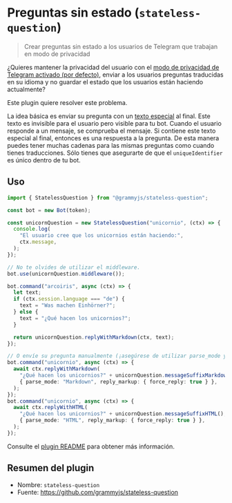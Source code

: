 # Preguntas sin estado (`stateless-question`)

> Crear preguntas sin estado a los usuarios de Telegram que trabajan en modo de privacidad

¿Quieres mantener la privacidad del usuario con el [modo de privacidad de Telegram activado (por defecto)](https://core.telegram.org/bots#privacy-mode), enviar a los usuarios preguntas traducidas en su idioma y no guardar el estado que los usuarios están haciendo actualmente?

Este plugin quiere resolver este problema.

La idea básica es enviar su pregunta con un [texto especial](https://en.wikipedia.org/wiki/Zero-width_non-joiner) al final.
Este texto es invisible para el usuario pero visible para tu bot.
Cuando el usuario responde a un mensaje, se comprueba el mensaje.
Si contiene este texto especial al final, entonces es una respuesta a la pregunta.
De esta manera puedes tener muchas cadenas para las mismas preguntas como cuando tienes traducciones.
Sólo tienes que asegurarte de que el `uniqueIdentifier` es único dentro de tu bot.

## Uso

```ts
import { StatelessQuestion } from "@grammyjs/stateless-question";

const bot = new Bot(token);

const unicornQuestion = new StatelessQuestion("unicornio", (ctx) => {
  console.log(
    "El usuario cree que los unicornios están haciendo:",
    ctx.message,
  );
});

// No te olvides de utilizar el middleware.
bot.use(unicornQuestion.middleware());

bot.command("arcoiris", async (ctx) => {
  let text;
  if (ctx.session.language === "de") {
    text = "Was machen Einhörner?";
  } else {
    text = "¿Qué hacen los unicornios?";
  }

  return unicornQuestion.replyWithMarkdown(ctx, text);
});

// O envíe su pregunta manualmente (¡asegúrese de utilizar parse_mode y force_reply!).
bot.command("unicornio", async (ctx) => {
  await ctx.replyWithMarkdown(
    "¿Qué hacen los unicornios?" + unicornQuestion.messageSuffixMarkdown(),
    { parse_mode: "Markdown", reply_markup: { force_reply: true } },
  );
});
bot.command("unicornio", async (ctx) => {
  await ctx.replyWithHTML(
    "¿Qué hacen los unicornios?" + unicornQuestion.messageSuffixHTML(),
    { parse_mode: "HTML", reply_markup: { force_reply: true } },
  );
});
```

Consulte el [plugin README](https://github.com/grammyjs/stateless-question) para obtener más información.

## Resumen del plugin

- Nombre: `stateless-question`
- Fuente: <https://github.com/grammyjs/stateless-question>
